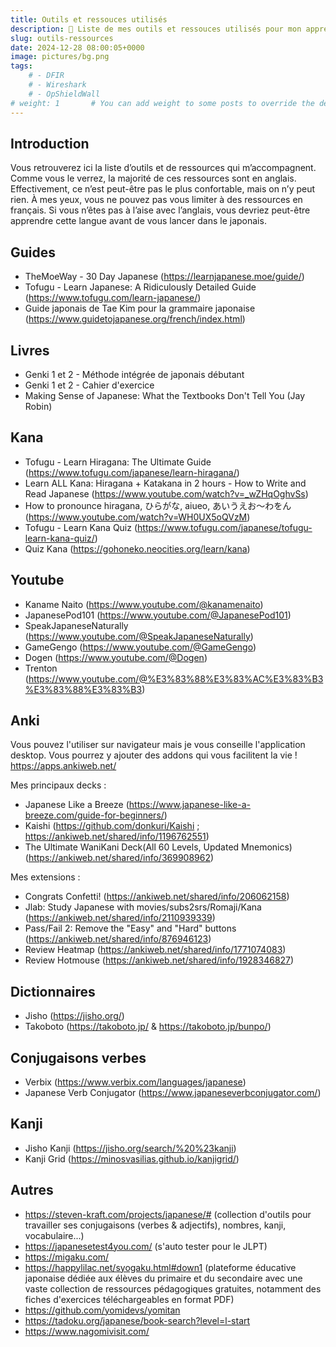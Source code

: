 ```yaml
---
title: Outils et ressouces utilisés
description: 📖 Liste de mes outils et ressouces utilisés pour mon apprentissage du japonais
slug: outils-ressources
date: 2024-12-28 08:00:05+0000
image: pictures/bg.png
tags:
    # - DFIR
    # - Wireshark
    # - OpShieldWall
# weight: 1       # You can add weight to some posts to override the default sorting (date descending)
---
```

## **Introduction**
Vous retrouverez ici la liste d’outils et de ressources qui m’accompagnent. Comme vous le verrez, la majorité de ces ressources sont en anglais. Effectivement, ce n’est peut-être pas le plus confortable, mais on n’y peut rien. À mes yeux, vous ne pouvez pas vous limiter à des ressources en français. Si vous n’êtes pas à l’aise avec l’anglais, vous devriez peut-être apprendre cette langue avant de vous lancer dans le japonais.

## **Guides**
- TheMoeWay - 30 Day Japanese (https://learnjapanese.moe/guide/)
- Tofugu - Learn Japanese: A Ridiculously Detailed Guide (https://www.tofugu.com/learn-japanese/)
- Guide japonais de Tae Kim pour la grammaire japonaise (https://www.guidetojapanese.org/french/index.html)

## **Livres**
- Genki 1 et 2 - Méthode intégrée de japonais débutant
- Genki 1 et 2 - Cahier d'exercice
- Making Sense of Japanese: What the Textbooks Don't Tell You (Jay Robin)

## **Kana**
- Tofugu - Learn Hiragana: The Ultimate Guide (https://www.tofugu.com/japanese/learn-hiragana/)
- Learn ALL Kana: Hiragana + Katakana in 2 hours - How to Write and Read Japanese (https://www.youtube.com/watch?v=_wZHqOghvSs)
- How to pronounce hiragana, ひらがな, aiueo, あいうえお〜わをん (https://www.youtube.com/watch?v=WH0UX5oQVzM)
- Tofugu - Learn Kana Quiz (https://www.tofugu.com/japanese/tofugu-learn-kana-quiz/)
- Quiz Kana (https://gohoneko.neocities.org/learn/kana)

## **Youtube**
- Kaname Naito (https://www.youtube.com/@kanamenaito)
- JapanesePod101 (https://www.youtube.com/@JapanesePod101)
- SpeakJapaneseNaturally (https://www.youtube.com/@SpeakJapaneseNaturally)
- GameGengo (https://www.youtube.com/@GameGengo)
- Dogen (https://www.youtube.com/@Dogen)
- Trenton (https://www.youtube.com/@%E3%83%88%E3%83%AC%E3%83%B3%E3%83%88%E3%83%B3)

## **Anki**
Vous pouvez l'utiliser sur navigateur mais je vous conseille l'application desktop. Vous pourrez y ajouter des addons qui vous facilitent la vie ! https://apps.ankiweb.net/

Mes principaux decks : 
- Japanese Like a Breeze (https://www.japanese-like-a-breeze.com/guide-for-beginners/)
- Kaishi (https://github.com/donkuri/Kaishi ; https://ankiweb.net/shared/info/1196762551)
- The Ultimate WaniKani Deck(All 60 Levels, Updated Mnemonics) (https://ankiweb.net/shared/info/369908962)

Mes extensions : 
- Congrats Confetti! (https://ankiweb.net/shared/info/206062158)
- Jlab: Study Japanese with movies/subs2srs/Romaji/Kana (https://ankiweb.net/shared/info/2110939339)
- Pass/Fail 2: Remove the "Easy" and "Hard" buttons (https://ankiweb.net/shared/info/876946123)
- Review Heatmap (https://ankiweb.net/shared/info/1771074083)
- Review Hotmouse (https://ankiweb.net/shared/info/1928346827)

## **Dictionnaires**
- Jisho (https://jisho.org/)
- Takoboto (https://takoboto.jp/ & https://takoboto.jp/bunpo/)

## **Conjugaisons verbes** 
- Verbix (https://www.verbix.com/languages/japanese)
- Japanese Verb Conjugator (https://www.japaneseverbconjugator.com/)

## **Kanji**
- Jisho Kanji (https://jisho.org/search/%20%23kanji)
- Kanji Grid (https://minosvasilias.github.io/kanjigrid/)

## **Autres**
- https://steven-kraft.com/projects/japanese/# (collection d'outils pour travailler ses conjugaisons (verbes & adjectifs), nombres, kanji, vocabulaire...) 
- https://japanesetest4you.com/ (s'auto tester pour le JLPT)
- https://migaku.com/
- https://happylilac.net/syogaku.html#down1 (plateforme éducative japonaise dédiée aux élèves du primaire et du secondaire avec une vaste collection de ressources pédagogiques gratuites, notamment des fiches d'exercices téléchargeables en format PDF)
- https://github.com/yomidevs/yomitan
- https://tadoku.org/japanese/book-search?level=l-start
- https://www.nagomivisit.com/